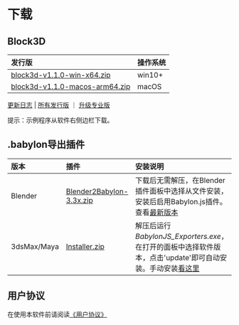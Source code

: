 # 下载

## Block3D

|发行版 |操作系统 |
|:-----|:-------|
|[block3d-v1.1.0-win-x64.zip][1]    |win10+  |
|[block3d-v1.1.0-macos-arm64.zip][2]|macOS   |

[更新日志](./changelog.md) | [所有发行版][release] ｜ [升级专业版](./professional-version.md)

[1]:https://github.com/zjbcool/block3d/releases/download/v1.1.0/block3d-v1.1.0-win-x64.zip
[2]:https://github.com/zjbcool/block3d/releases/download/v1.1.0/block3d-v1.1.0-macos-arm64.zip
[release]:https://github.com/zjbcool/block3d/releases

提示：示例程序从软件右侧边栏下载。

## .babylon导出插件 <Badge type="info" text="可选" />

|版本        |插件                                       |安装说明|
|:----------|:------------------------------------------|:----|
|Blender    |[Blender2Babylon-3.3x.zip][Blender2Babylon]|下载后无需解压，在Blender插件面板中选择从文件安装，安装后启用Babylon.js插件。查看[最新版本][Blender2BabylonLatest]|
|3dsMax/Maya|[Installer.zip][maxmaya]|解压后运行*BabylonJS_Exporters.exe*，在打开的面板中选择软件版本，点击'update'即可自动安装。手动安装[看这里][maxmaya-latest]|

[Blender2Babylon]:https://github.com/BabylonJS/BlenderExporter/blob/master/Blender2Babylon-3.3x.zip
[Blender2BabylonLatest]:https://github.com/BabylonJS/BlenderExporter
[maxmaya]:https://github.com/BabylonJS/Exporters/releases/download/Release20221031.2/Installer.zip
[maxmaya-latest]:https://github.com/BabylonJS/Exporters/releases

## 用户协议

在使用本软件前请阅读[《用户协议》](./license.md)
